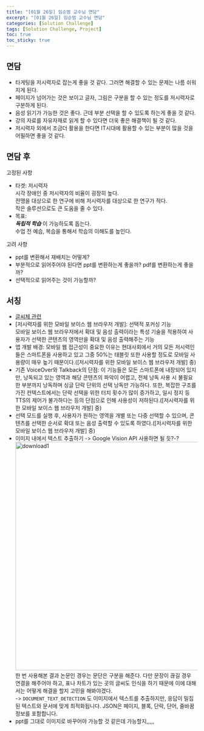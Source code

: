 ```yaml
---
title: "[01월 26일] 임순범 교수님 면담"
excerpt: "[01월 26일] 임순범 교수님 면담"
categories: [Solution Challenge]
tags: [Solution Challenge, Project]
toc: true
toc_sticky: true
---
```


## 면담

- 타게팅을 저시력자로 잡는게 좋을 것 같다. 그러면 해결할 수 있는 문제는 나름 쉬워지게 된다.
- 페이지가 넘어가는 것은 보이고 글자, 그림은 구분을 할 수 있는 정도를 저시력자로 구분하게 된다.
- 음성 읽기가 가능한 것은 좋다. 근데 부분 선택을 할 수 있도록 하는게 좋을 것 같다.
- 강의 자료를 자유자재로 읽게 할 수 있다면 더욱 좋은 해결책이 될 것 같다.
- 저시력자 외에서 조금더 활용을 한다면 IT시대에 활용할 수 있는 부분이 많을 것을 어필하면 좋을 것 같다.

## 면담 후

고정된 사항 <br>

- 타겟: 저시력자 <br>
  시각 장애인 중 저시력자의 비율이 굉장히 높다. <br>
  전맹을 대상으로 한 연구에 비해 저시력자를 대상으로 한 연구가 적다. <br>
  작은 솔루션으로도 큰 도움을 줄 수 있다.
- 목표: <br>
  **_독립적 학습_** 이 가능하도록 돕는다. <br>
  수업 전 예습, 복습을 통해서 학습의 이해도를 높인다. <br>

고려 사항 <br>

- ppt를 변환해서 재배치는 어떻게?
- 부분적으로 읽어주어야 된다면 ppt를 변환하는게 좋을까? pdf를 변환하는게 좋을까?
- 선택적으로 읽어주는 것이 가능할까?

## 서칭

- [글씨체 관련](https://www.koddi.or.kr/ud/sub1_2)
- [저시력자를 위한 모바일 보이스 웹 브라우저 개발]: 선택적 포커싱 기능 <br>
  모바일 보이스 웹 브라우저에서 확대 및 음성 출력이라는 특성 기술을 적용하여 사용자가 선택한 콘텐츠의 영역만을 확대 및 음성 출력해주는 기능
- 앱 개발 배경: 모바일 웹 접근성이 중요한 이유는 현대사회에서 거의 모든 저시력인들은 스마트폰을 사용하고 있고 그중 50%는 태블릿 또한 사용할 정도로 모바일 사용량이 매우 높기 때문이다.([저시력자를 위한 모바일 보이스 웹 브라우저 개발] 중)
- 기존 VoiceOver와 Talkback의 단점: 이 기능들은 모든 스마트폰에 내장되어 있지만, 낭독되고 있는 영역과 해당 콘텐츠의 파악이 어렵고, 전체 낭독 사용 시 불필요한 부분까지 낭독하며 싱글 단락 단위의 선택 낭독만 가능하다. 또한, 복잡한 구조를 가진 컨텍스트에서는 단락 선택을 위한 터치 횟수가 많이 증가하고, 일시 정지 등 TTS의 제어가 불가하다는 등의 단점으로 인해 사용성이 저하된다.([저시력자를 위한 모바일 보이스 웹 브라우저 개발] 중)
- 선택 모드를 실행 후, 사용자가 원하는 영역을 개별 또는 다중 선택할 수 있으며, 콘텐츠를 선택한 순서로 확대 또는 음성 출력할 수 있도록 하였다.([저시력자를 위한 모바일 보이스 웹 브라우저 개발] 중)
- 이미지 내에서 텍스트 추출하기 -> Google Vision API 사용하면 될 듯?-? <br>
  <img width="600" alt="download1" src="https://user-images.githubusercontent.com/96654391/214794580-ef318cd4-4be6-4b03-9bda-f4b00a29d97d.png"> <br>
  한 번 사용해본 결과 논문인 경우는 문단은 구분을 해준다. 다만 문장이 끊길 경우 연결을 해주어야 하고, 표나 차트가 있는 곳의 글씨도 인식을 하기 때문에 이에 대해서는 어떻게 해결을 할지 고민을 해봐야겠다. <br>
  -> `DOCUMENT_TEXT_DETECTION` 도 이미지에서 텍스트를 추출하지만, 응답이 밀집된 텍스트와 문서에 맞게 최적화됩니다. JSON은 페이지, 블록, 단락, 단어, 줄바꿈 정보를 포함합니다.
- ppt를 그대로 이미지로 바꾸어야 가능할 것 같은데 가능할지,,,,,
